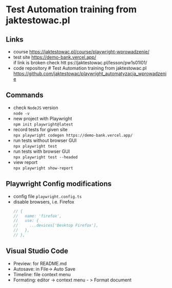 # Test Automation training from jaktestowac.pl

## Links
- course https://jaktestowac.pl/course/playwright-wprowadzenie/
- test site https://demo-bank.vercel.app/  
if link is broken check htt
ps://jaktestowac.pl/lesson/pw1s01l01/
- code repository # Test Automation training from jaktestowac.pl https://github.com/jaktestowac/playwright_automatyzacja_wprowadzenie


## Commands
- check `NodeJS` version  
`node -v`
- new project with Playwright  
`npm init playwright@latest`
- record tests for given site  
`npx playwright codegen https://demo-bank.vercel.app/`
- run tests without browser GUI  
`npx playwright test`
- run tests with browser GUI  
`npx playwright test --headed`
- view report  
`npx playwright show-report`

## Playwright Config modifications
- config file `playwright.config.ts`
- disable browsers, i.e. Firefox  
    ```javascript
    // {
    //   name: 'firefox',
    //   use: {
    //     ...devices['Desktop Firefox'],
    //   },
    // },
    ```
## Visual Studio Code  
- Preview: for README.md
- Autosave: in File-> Auto Save
- Timeline: file context menu
- Formating: editor -> context menu - > Format document